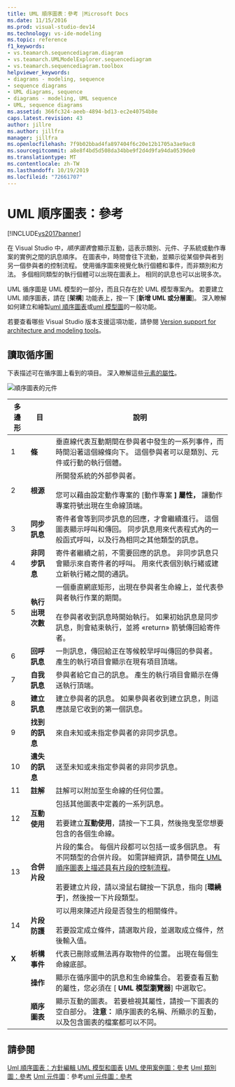 ```yaml
---
title: UML 順序圖表：參考 |Microsoft Docs
ms.date: 11/15/2016
ms.prod: visual-studio-dev14
ms.technology: vs-ide-modeling
ms.topic: reference
f1_keywords:
- vs.teamarch.sequencediagram.diagram
- vs.teamarch.UMLModelExplorer.sequencediagram
- vs.teamarch.sequencediagram.toolbox
helpviewer_keywords:
- diagrams - modeling, sequence
- sequence diagrams
- UML diagrams, sequence
- diagrams - modeling, UML sequence
- UML, sequence diagrams
ms.assetid: 366fc324-aeeb-4894-bd13-ec2e40754b8e
caps.latest.revision: 43
author: jillre
ms.author: jillfra
manager: jillfra
ms.openlocfilehash: 7f9b02bbad4fa897404f6c20e12b1705a3ae9ac8
ms.sourcegitcommit: a8e8f4bd5d508da34bbe9f2d4d9fa94da0539de0
ms.translationtype: MT
ms.contentlocale: zh-TW
ms.lasthandoff: 10/19/2019
ms.locfileid: "72661707"
---
```

# <a name="uml-sequence-diagrams-reference"></a>UML 順序圖表：參考
[!INCLUDE[vs2017banner](../includes/vs2017banner.md)]

在 Visual Studio 中，*順序圖表*會顯示互動，這表示類別、元件、子系統或動作專案的實例之間的訊息順序。 在圖表中，時間會往下流動，並顯示從某個參與者到另一個參與者的控制流程。 使用循序圖來視覺化執行個體和事件，而非類別和方法。 多個相同類型的執行個體可以出現在圖表上。 相同的訊息也可以出現多次。

 UML 循序圖是 UML 模型的一部分，而且只存在於 UML 模型專案內。 若要建立 UML 順序圖表，請在 [**架構**] 功能表上，按一下 [**新增 UML 或分層圖**]。 深入瞭解如何建立和繪製[uml 順序圖表](../modeling/uml-sequence-diagrams-guidelines.md)或[uml 模型圖](../modeling/edit-uml-models-and-diagrams.md)的一般功能。

 若要查看哪些 Visual Studio 版本支援這項功能，請參閱 [Version support for architecture and modeling tools](../modeling/what-s-new-for-design-in-visual-studio.md#VersionSupport)。

## <a name="reading-sequence-diagrams"></a>讀取循序圖
 下表描述可在循序圖上看到的項目。 深入瞭解這些[元素的屬性](../modeling/properties-of-elements-on-uml-sequence-diagrams.md)。

 ![順序圖表的元件](../modeling/media/uml-sequence.png "UML_Sequence")

|**多邊形**|**目**|**說明**|
|---------------|-----------------|---------------------|
|1|**條**|垂直線代表互動期間在參與者中發生的一系列事件，而時間沿著這個線條向下。 這個參與者可以是類別、元件或行動的執行個體。|
|2|**根源**|所開發系統的外部參與者。<br /><br /> 您可以藉由設定動作專案的 [動作專案 **] 屬性，** 讓動作專案符號出現在生命線頂端。|
|3|**同步訊息**|寄件者會等到同步訊息的回應，才會繼續進行。 這個圖表顯示呼叫和傳回。 同步訊息用來代表程式內的一般函式呼叫，以及行為相同之其他類型的訊息。|
|4|**非同步訊息**|寄件者繼續之前，不需要回應的訊息。 非同步訊息只會顯示來自寄件者的呼叫。 用來代表個別執行緒或建立新執行緒之間的通訊。|
|5|**執行出現次數**|一個垂直網底矩形，出現在參與者生命線上，並代表參與者執行作業的期間。<br /><br /> 在參與者收到訊息時開始執行。 如果初始訊息是同步訊息，則會結束執行，並將 «return» 箭號傳回給寄件者。|
|6|**回呼訊息**|一則訊息，傳回給正在等候較早呼叫傳回的參與者。 產生的執行項目會顯示在現有項目頂端。|
|7|**自我訊息**|參與者給它自己的訊息。 產生的執行項目會顯示在傳送執行頂端。|
|8|**建立訊息**|建立參與者的訊息。 如果參與者收到建立訊息，則這應該是它收到的第一個訊息。|
|9|**找到的訊息**|來自未知或未指定參與者的非同步訊息。|
|10|**遺失的訊息**|送至未知或未指定參與者的非同步訊息。|
|11|**註解**|註解可以附加至生命線的任何位置。|
|12|**互動使用**|包括其他圖表中定義的一系列訊息。<br /><br /> 若要建立**互動使用**，請按一下工具，然後拖曳至您想要包含的各個生命線。|
|13|**合併片段**|片段的集合。 每個片段都可以包括一或多個訊息。 有不同類型的合併片段。 如需詳細資訊，請參閱[在 UML 順序圖表上描述具有片段的控制流程](../modeling/describe-control-flow-with-fragments-on-uml-sequence-diagrams.md)。<br /><br /> 若要建立片段，請以滑鼠右鍵按一下訊息，指向 [**環繞于**]，然後按一下片段類型。|
|14|**片段防護**|可以用來陳述片段是否發生的相關條件。<br /><br /> 若要設定成立條件，請選取片段，並選取成立條件，然後輸入值。|
|**X**|**析構事件**|代表已刪除或無法再存取物件的位置。 出現在每個生命線底部。|
||**操作**|顯示在循序圖中的訊息和生命線集合。 若要查看互動的屬性，您必須在 [ **UML 模型瀏覽器**] 中選取它。|
||**順序圖表**|顯示互動的圖表。 若要檢視其屬性，請按一下圖表的空白部分。 **注意：** 順序圖表的名稱、所顯示的互動，以及包含圖表的檔案都可以不同。|

## <a name="see-also"></a>請參閱
 [Uml 順序圖表：方針](../modeling/uml-sequence-diagrams-guidelines.md)[編輯 UML 模型和圖表](../modeling/edit-uml-models-and-diagrams.md) [UML 使用案例圖：參考](../modeling/uml-use-case-diagrams-reference.md) [Uml 類別圖：參考](../modeling/uml-class-diagrams-reference.md) [Uml 元件圖](../modeling/uml-component-diagrams-reference.md)：參考[uml 元件圖：參考](../modeling/uml-component-diagrams-reference.md)
